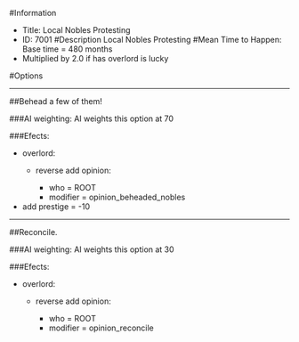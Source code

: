 #Information
 - Title: Local Nobles Protesting
 - ID: 7001
#Description
Local Nobles Protesting
#Mean Time to Happen:
Base time = 480 months
 - Multiplied by 2.0 if has overlord is lucky

#Options

___
##Behead a few of them!

###AI weighting:
AI weights this option at 70


###Efects:<ul><li>overlord:</li><ul><li>reverse add opinion:</li><ul><li>who = ROOT</li><li>modifier = opinion_beheaded_nobles</li></ul></ul><li>add prestige = -10</li></ul>

___
##Reconcile.

###AI weighting:
AI weights this option at 30


###Efects:<ul><li>overlord:</li><ul><li>reverse add opinion:</li><ul><li>who = ROOT</li><li>modifier = opinion_reconcile</li></ul></ul></ul>

